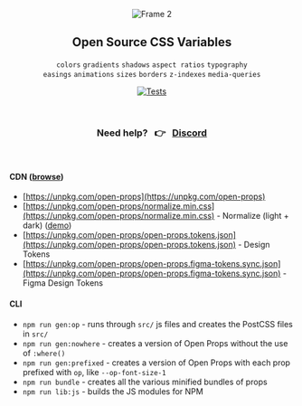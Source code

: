 <div align="center">
  
![Frame 2](https://user-images.githubusercontent.com/1134620/141246730-7df4cf2a-6249-42ca-a01b-494c3ccddabe.png)

## Open Source CSS Variables
  
`colors` `gradients` `shadows` `aspect ratios` `typography`  
`easings` `animations` `sizes` `borders` `z-indexes` `media-queries`  

[![Tests](https://github.com/argyleink/open-props/actions/workflows/tests.yml/badge.svg?branch=main)](https://github.com/argyleink/open-props/actions/workflows/tests.yml)
  
<br>

### Need help? &nbsp; 👉 &nbsp; [Discord](https://discord.gg/AqA4fU886r) 
  
</div>

<br>

#### CDN ([browse](https://unpkg.com/browse/open-props@latest/))
- [https://unpkg.com/open-props](https://unpkg.com/open-props)
- [https://unpkg.com/open-props/normalize.min.css](https://unpkg.com/open-props/normalize.min.css) - Normalize (light + dark) ([demo](https://codepen.io/argyleink/pen/KKvRORE))
- [https://unpkg.com/open-props/open-props.tokens.json](https://unpkg.com/open-props/open-props.tokens.json) - Design Tokens
- [https://unpkg.com/open-props/open-props.figma-tokens.sync.json](https://unpkg.com/open-props/open-props.figma-tokens.sync.json) - Figma Design Tokens

#### CLI
- `npm run gen:op` - runs through `src/` js files and creates the PostCSS files in `src/`
- `npm run gen:nowhere`  - creates a version of Open Props without the use of `:where()`
- `npm run gen:prefixed` - creates a version of Open Props with each prop prefixed with `op`, like `--op-font-size-1`
- `npm run bundle` - creates all the various minified bundles of props
- `npm run lib:js` - builds the JS modules for NPM
